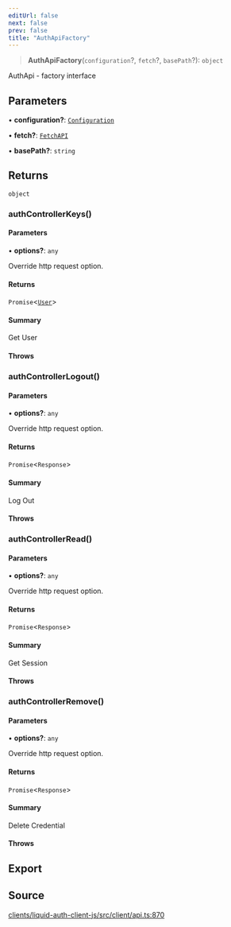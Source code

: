 ```yaml
---
editUrl: false
next: false
prev: false
title: "AuthApiFactory"
---
```


> **AuthApiFactory**(`configuration`?, `fetch`?, `basePath`?): `object`

AuthApi - factory interface

## Parameters

• **configuration?**: [`Configuration`](/reference/typescript/auth/client/classes/configuration/)

• **fetch?**: [`FetchAPI`](/reference/typescript/auth/client/interfaces/fetchapi/)

• **basePath?**: `string`

## Returns

`object`

### authControllerKeys()

#### Parameters

• **options?**: `any`

Override http request option.

#### Returns

`Promise`\<[`User`](/reference/typescript/auth/client/interfaces/user/)\>

#### Summary

Get User

#### Throws

### authControllerLogout()

#### Parameters

• **options?**: `any`

Override http request option.

#### Returns

`Promise`\<`Response`\>

#### Summary

Log Out

#### Throws

### authControllerRead()

#### Parameters

• **options?**: `any`

Override http request option.

#### Returns

`Promise`\<`Response`\>

#### Summary

Get Session

#### Throws

### authControllerRemove()

#### Parameters

• **options?**: `any`

Override http request option.

#### Returns

`Promise`\<`Response`\>

#### Summary

Delete Credential

#### Throws

## Export

## Source

[clients/liquid-auth-client-js/src/client/api.ts:870](https://github.com/algorandfoundation/liquid-auth/blob/8878aa0007608386baa019f80c46f90dd8baec70/clients/liquid-auth-client-js/src/client/api.ts#L870)
